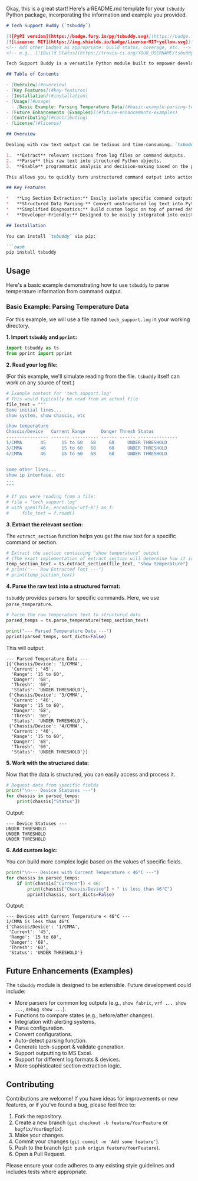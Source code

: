 Okay, this is a great start! Here's a README.md template for your `tsbuddy` Python package, incorporating the information and example you provided.

```markdown
# Tech Support Buddy (`tsbuddy`)

[![PyPI version](https://badge.fury.io/py/tsbuddy.svg)](https://badge.fury.io/py/tsbuddy)
[![License: MIT](https://img.shields.io/badge/License-MIT-yellow.svg)](https://opensource.org/licenses/MIT)
<!-- Add other badges as appropriate: build status, coverage, etc. -->
<!-- e.g., [![Build Status](https://travis-ci.org/YOUR_USERNAME/tsbuddy.svg?branch=main)](https://travis-ci.org/YOUR_USERNAME/tsbuddy) -->

Tech Support Buddy is a versatile Python module built to empower developers and IT professionals in resolving technical issues. It offers a suite of Python functions to help you diagnose and address tech problems efficiently by parsing and structuring raw text.

## Table of Contents

- [Overview](#overview)
- [Key Features](#key-features)
- [Installation](#installation)
- [Usage](#usage)
  - [Basic Example: Parsing Temperature Data](#basic-example-parsing-temperature-data)
- [Future Enhancements (Examples)](#future-enhancements-examples)
- [Contributing](#contributing)
- [License](#license)

## Overview

Dealing with raw text output can be tedious and time-consuming. `tsbuddy` parsing aims to simplify this by providing tools to:

1.  **Extract** relevant sections from log files or command outputs.
2.  **Parse** this raw text into structured Python objects.
3.  **Enable** programmatic analysis and decision-making based on the parsed data.

This allows you to quickly turn unstructured command output into actionable insights.

## Key Features

*   **Log Section Extraction:** Easily isolate specific command outputs or sections from larger log files.
*   **Structured Data Parsing:** Convert unstructured log text into Python objects for easy manipulation. (Simple example below).
*   **Simplified Diagnostics:** Build custom logic on top of parsed data to automate checks, generate reports, trigger alerts or actions.
*   **Developer-Friendly:** Designed to be easily integrated into existing Python scripts and workflows.

## Installation

You can install `tsbuddy` via pip:

```bash
pip install tsbuddy
```

## Usage

Here's a basic example demonstrating how to use `tsbuddy` to parse temperature information from command output. 

### Basic Example: Parsing Temperature Data

For this example, we will use a file named `tech_support.log` in your working directory.

**1. Import `tsbuddy` and `pprint`:**

```python
import tsbuddy as ts
from pprint import pprint
```

**2. Read your log file:**

(For this example, we'll simulate reading from the file. `tsbuddy` itself can work on any source of text.)

```python
# Example content for 'tech_support.log'
# This would typically be read from an actual file
file_text = """
Some initial lines...
show system, show chassis, etc

show temperature
Chassis/Device   Current Range      Danger Thresh Status
---------------- ------- ---------- ------ ------ ---------------
1/CMMA       45      15 to 60   68     60     UNDER THRESHOLD
3/CMMA       46      15 to 60   68     60     UNDER THRESHOLD
4/CMMA       46      15 to 60   68     60     UNDER THRESHOLD


Some other lines...
show ip interface, etc
...
"""

# If you were reading from a file:
# file = "tech_support.log"
# with open(file, encoding='utf-8') as f:
#     file_text = f.read()
```

**3. Extract the relevant section:**

The `extract_section` function helps you get the raw text for a specific command or section.

```python
# Extract the section containing "show temperature" output
# (The exact implementation of extract_section will determine how it identifies the section's end)
temp_section_text = ts.extract_section(file_text, "show temperature")
# print("--- Raw Extracted Text ---")
# print(temp_section_text)
```

**4. Parse the raw text into a structured format:**

`tsbuddy` provides parsers for specific commands. Here, we use `parse_temperature`.

```python
# Parse the raw temperature text to structured data
parsed_temps = ts.parse_temperature(temp_section_text)

print("--- Parsed Temperature Data ---")
pprint(parsed_temps, sort_dicts=False)
```

This will output:

```
--- Parsed Temperature Data ---
[{'Chassis/Device': '1/CMMA',
  'Current': '45',
  'Range': '15 to 60',
  'Danger': '68',
  'Thresh': '60',
  'Status': 'UNDER THRESHOLD'},
 {'Chassis/Device': '3/CMMA',
  'Current': '46',
  'Range': '15 to 60',
  'Danger': '68',
  'Thresh': '60',
  'Status': 'UNDER THRESHOLD'},
 {'Chassis/Device': '4/CMMA',
  'Current': '46',
  'Range': '15 to 60',
  'Danger': '68',
  'Thresh': '60',
  'Status': 'UNDER THRESHOLD'}]
```

**5. Work with the structured data:**

Now that the data is structured, you can easily access and process it.

```python
# Request data from specific fields
print("\n--- Device Statuses ---")
for chassis in parsed_temps:
    print(chassis["Status"])
```

Output:

```
--- Device Statuses ---
UNDER THRESHOLD
UNDER THRESHOLD
UNDER THRESHOLD
```

**6. Add custom logic:**

You can build more complex logic based on the values of specific fields.

```python
print("\n--- Devices with Current Temperature < 46°C ---")
for chassis in parsed_temps:
    if int(chassis["Current"]) < 46:
        print(chassis["Chassis/Device"] + " is less than 46°C")
        pprint(chassis, sort_dicts=False)
```

Output:

```
--- Devices with Current Temperature < 46°C ---
1/CMMA is less than 46°C
{'Chassis/Device': '1/CMMA',
 'Current': '45',
 'Range': '15 to 60',
 'Danger': '68',
 'Thresh': '60',
 'Status': 'UNDER THRESHOLD'}

```

## Future Enhancements (Examples)

The `tsbuddy` module is designed to be extensible. Future development could include:

*   More parsers for common log outputs (e.g., `show fabric`, `vrf ... show ...`, `debug show ...`).
*   Functions to compare states (e.g., before/after changes).
*   Integration with alerting systems.
*   Parse configuration.
*   Convert configurations.
*   Auto-detect parsing function.
*   Generate tech-support & validate generation.
*   Support outputting to MS Excel.
*   Support for different log formats & devices.
*   More sophisticated section extraction logic.

## Contributing

Contributions are welcome! If you have ideas for improvements or new features, or if you've found a bug, please feel free to:

1.  Fork the repository.
2.  Create a new branch (`git checkout -b feature/YourFeature` or `bugfix/YourBugfix`).
3.  Make your changes.
4.  Commit your changes (`git commit -m 'Add some feature'`).
5.  Push to the branch (`git push origin feature/YourFeature`).
6.  Open a Pull Request.

Please ensure your code adheres to any existing style guidelines and includes tests where appropriate.
```
